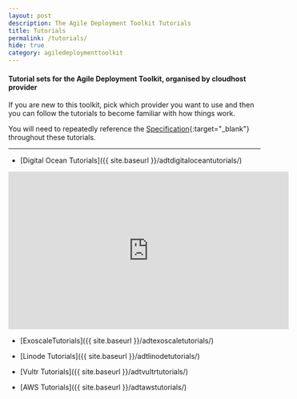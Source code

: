 ```yaml
---
layout: post
description: The Agile Deployment Toolkit Tutorials
title: Tutorials
permalink: /tutorials/
hide: true
category: agiledeploymenttoolkit
---
```


#### Tutorial sets for the Agile Deployment Toolkit, organised by cloudhost provider

If you are new to this toolkit, pick which provider you want to use and then you can follow the tutorials to become familiar with how things work. 

You will need to repeatedly reference the [Specification](https://github.com/agile-deployer/agile-infrastructure-build-client-scripts/blob/master/templatedconfigurations/specification.md){:target="_blank"} throughout these tutorials. 

------------

* [Digital Ocean Tutorials]({{ site.baseurl }}/adtdigitaloceantutorials/)

<iframe width="560" height="315" src="https://www.youtube.com/embed/mXpIRB_7O_M" title="YouTube video player" frameborder="0" allow="accelerometer; autoplay; clipboard-write; encrypted-media; gyroscope; picture-in-picture" allowfullscreen></iframe>

* [ExoscaleTutorials]({{ site.baseurl }}/adtexoscaletutorials/)

* [Linode Tutorials]({{ site.baseurl }}/adtlinodetutorials/)

* [Vultr Tutorials]({{ site.baseurl }}/adtvultrtutorials/)

* [AWS Tutorials]({{ site.baseurl }}/adtawstutorials/)
